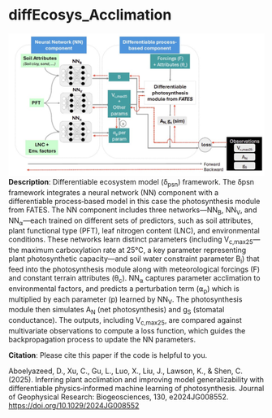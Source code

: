 # diffEcosys_Acclimation

![framework](Framework/diffEcosys_framework.jpg) 
**Description**: Differentiable ecosystem model (δ<sub>psn</sub>) framework. The δpsn framework integrates a neural network (NN) component with a differentiable process‐based model in this case the photosynthesis module from FATES. The NN component includes three networks—NN<sub>B</sub>, NN<sub>V</sub>, and NN<sub>⍺</sub>—each trained on different sets of predictors, such as soil attributes, plant functional type (PFT), leaf nitrogen content (LNC), and environmental conditions. These networks learn distinct parameters (including V<sub>c,max25</sub>—the maximum carboxylation rate at 25°C, a key parameter representing plant photosynthetic capacity—and soil water constraint parameter B<sub>i</sub>) that feed into the photosynthesis module along with meteorological forcings (F) and constant terrain attributes (θ<sub>c</sub>). NN<sub>⍺</sub> captures parameter acclimation to environmental factors, and predicts a perturbation term (⍺<sub>p</sub>) which is multiplied by each parameter (p) learned by NN<sub>V</sub>. The photosynthesis module then simulates A<sub>N</sub> (net photosynthesis) and g<sub>S</sub> (stomatal conductance). The outputs, including V<sub>c,max25</sub>, are compared against multivariate observations to compute a loss function, which guides the backpropagation process to update the NN parameters.

**Citation**: Please cite this paper if the code is helpful to you.

Aboelyazeed, D., Xu, C., Gu, L., Luo, X.,
Liu, J., Lawson, K., & Shen, C. (2025).
Inferring plant acclimation and improving
model generalizability with differentiable
physics‐informed machine learning of
photosynthesis. Journal of Geophysical
Research: Biogeosciences, 130,
e2024JG008552. https://doi.org/10.1029/2024JG008552

